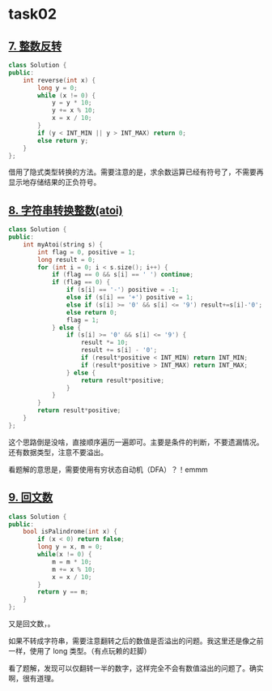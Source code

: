 # task02

## [7. 整数反转](https://leetcode-cn.com/problems/reverse-integer/)

```c++
class Solution {
public:
    int reverse(int x) {
        long y = 0;
        while (x != 0) {
            y = y * 10;
            y += x % 10;
            x = x / 10;
        }
        if (y < INT_MIN || y > INT_MAX) return 0;
        else return y;
    }
};
```

借用了隐式类型转换的方法。需要注意的是，求余数运算已经有符号了，不需要再显示地存储结果的正负符号。

## [8. 字符串转换整数(atoi)](https://leetcode-cn.com/problems/string-to-integer-atoi/)

```c++
class Solution {
public:
    int myAtoi(string s) {
        int flag = 0, positive = 1;
        long result = 0;
        for (int i = 0; i < s.size(); i++) {
            if (flag == 0 && s[i] == ' ') continue;
            if (flag == 0) {
                if (s[i] == '-') positive = -1;
                else if (s[i] == '+') positive = 1;
                else if (s[i] >= '0' && s[i] <= '9') result+=s[i]-'0';
                else return 0;
                flag = 1;
            } else {
                if (s[i] >= '0' && s[i] <= '9') {
                    result *= 10;
                    result += s[i] - '0';
                    if (result*positive < INT_MIN) return INT_MIN;
                    if (result*positive > INT_MAX) return INT_MAX;
                } else {
                    return result*positive;
                }
            }
        }
        return result*positive;
    }
};
```

这个思路倒是没啥，直接顺序遍历一遍即可。主要是条件的判断，不要遗漏情况。还有数据类型，注意不要溢出。

看题解的意思是，需要使用有穷状态自动机（DFA）？！emmm

## [9. 回文数](https://leetcode-cn.com/problems/palindrome-number/)

```c++
class Solution {
public:
    bool isPalindrome(int x) {
        if (x < 0) return false;
        long y = x, m = 0;
        while(x != 0) {
            m = m * 10;
            m += x % 10;
            x = x / 10;
        }
        return y == m;
    }
};
```

又是回文数，。

如果不转成字符串，需要注意翻转之后的数值是否溢出的问题。我这里还是像之前一样，使用了 long 类型。（有点玩赖的赶脚）

看了题解，发现可以仅翻转一半的数字，这样完全不会有数值溢出的问题了。确实啊，很有道理。
